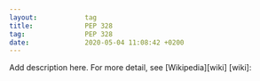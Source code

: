 ```yaml
---
layout:            tag
title:             PEP 328
tag:               PEP 328
date:              2020-05-04 11:08:42 +0200
---
```

Add description here.
For more detail, see [Wikipedia][wiki]
[wiki]:
